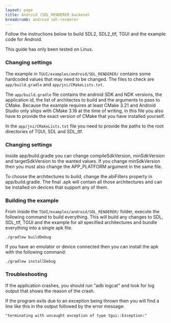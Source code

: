 ```yaml
---
layout: page
title: Android (SDL_RENDERER backend)
breadcrumb: android sdl-renderer
---
```


Follow the instructions below to build SDL2, SDL2_ttf, TGUI and the example code for Android.

This guide has only been tested on Linux.


### Changing settings

The example in `TGUI/examples/android/SDL_RENDERER/` contains some hardcoded values that may need to be changed. The files to check are `app/build.gradle` and `app/jni/CMakeLists.txt`.

The `app/build.gradle` file contains the android SDK and NDK versions, the application id, the list of architectes to build and the arguments to pass to CMake. Because the example requires at least CMake 3.21 and Android Studio only ships with CMake 3.18 at the time of writing, in this file you also have to provide the exact version of CMake that you have installed yourself.

In the `app/jni/CMakeLists.txt` file you need to provide the paths to the root directories of TGUI, SDL and SDL_ttf.


### Changing settings

Inside app/build.gradle you can change compileSdkVersion, minSdkVersion and targetSdkVersion to the wanted values. If you change minSdkVersion then you must also change the APP\_PLATFORM argument in the same file.

To choose the architectures to build, change the abiFilters property in app/build.gradle. The final .apk will contain all those architectures and can be installed on devices that support any of them.


### Building the example

From inside the `TGUI/examples/android/SDL_RENDERER/` folder, execute the following command to build everything. This will build any changes to SDL, SDL_ttf, TGUI and the example for all specified architectures and bundle everything into a single apk file.
```
./gradlew buildDebug
```

If you have an emulator or device connected then you can install the apk with the following command:
```
./gradlew installDebug
```


### Troubleshooting

If the application crashes, you should run "adb logcat" and look for log output that shows the reason of the crash.

If the program exits due to an exception being thrown then you will find a line like this in the output followed by the error message:
```
"terminating with uncaught exception of type tgui::Exception:"
```
